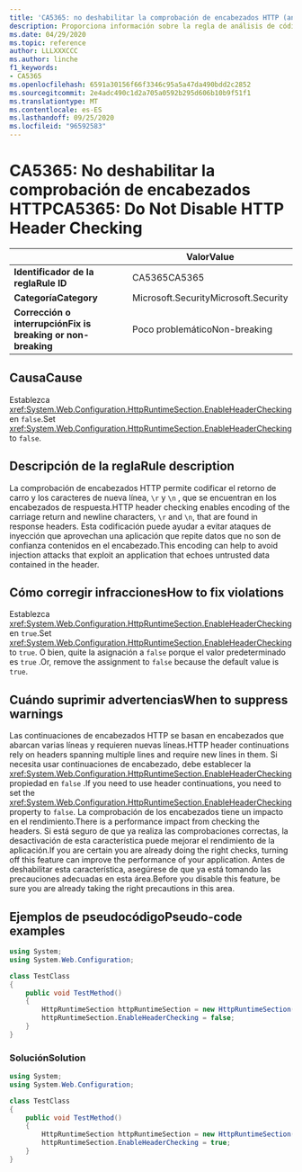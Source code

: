 ```yaml
---
title: 'CA5365: no deshabilitar la comprobación de encabezados HTTP (análisis de código)'
description: Proporciona información sobre la regla de análisis de código CA5365, incluidas las causas, cómo corregir las infracciones y cuándo suprimirlas.
ms.date: 04/29/2020
ms.topic: reference
author: LLLXXXCCC
ms.author: linche
f1_keywords:
- CA5365
ms.openlocfilehash: 6591a30156f66f3346c95a5a47da490bdd2c2852
ms.sourcegitcommit: 2e4adc490c1d2a705a0592b295d606b10b9f51f1
ms.translationtype: MT
ms.contentlocale: es-ES
ms.lasthandoff: 09/25/2020
ms.locfileid: "96592583"
---
```

# <a name="ca5365-do-not-disable-http-header-checking"></a><span data-ttu-id="a527d-103">CA5365: No deshabilitar la comprobación de encabezados HTTP</span><span class="sxs-lookup"><span data-stu-id="a527d-103">CA5365: Do Not Disable HTTP Header Checking</span></span>

| | <span data-ttu-id="a527d-104">Valor</span><span class="sxs-lookup"><span data-stu-id="a527d-104">Value</span></span> |
|-|-|
| <span data-ttu-id="a527d-105">**Identificador de la regla**</span><span class="sxs-lookup"><span data-stu-id="a527d-105">**Rule ID**</span></span> |<span data-ttu-id="a527d-106">CA5365</span><span class="sxs-lookup"><span data-stu-id="a527d-106">CA5365</span></span>|
| <span data-ttu-id="a527d-107">**Categoría**</span><span class="sxs-lookup"><span data-stu-id="a527d-107">**Category**</span></span> |<span data-ttu-id="a527d-108">Microsoft.Security</span><span class="sxs-lookup"><span data-stu-id="a527d-108">Microsoft.Security</span></span>|
| <span data-ttu-id="a527d-109">**Corrección o interrupción**</span><span class="sxs-lookup"><span data-stu-id="a527d-109">**Fix is breaking or non-breaking**</span></span> |<span data-ttu-id="a527d-110">Poco problemático</span><span class="sxs-lookup"><span data-stu-id="a527d-110">Non-breaking</span></span>|

## <a name="cause"></a><span data-ttu-id="a527d-111">Causa</span><span class="sxs-lookup"><span data-stu-id="a527d-111">Cause</span></span>

<span data-ttu-id="a527d-112">Establezca <xref:System.Web.Configuration.HttpRuntimeSection.EnableHeaderChecking> en `false`.</span><span class="sxs-lookup"><span data-stu-id="a527d-112">Set <xref:System.Web.Configuration.HttpRuntimeSection.EnableHeaderChecking> to `false`.</span></span>

## <a name="rule-description"></a><span data-ttu-id="a527d-113">Descripción de la regla</span><span class="sxs-lookup"><span data-stu-id="a527d-113">Rule description</span></span>

<span data-ttu-id="a527d-114">La comprobación de encabezados HTTP permite codificar el retorno de carro y los caracteres de nueva línea, `\r` y `\n` , que se encuentran en los encabezados de respuesta.</span><span class="sxs-lookup"><span data-stu-id="a527d-114">HTTP header checking enables encoding of the carriage return and newline characters, `\r` and `\n`, that are found in response headers.</span></span> <span data-ttu-id="a527d-115">Esta codificación puede ayudar a evitar ataques de inyección que aprovechan una aplicación que repite datos que no son de confianza contenidos en el encabezado.</span><span class="sxs-lookup"><span data-stu-id="a527d-115">This encoding can help to avoid injection attacks that exploit an application that echoes untrusted data contained in the header.</span></span>

## <a name="how-to-fix-violations"></a><span data-ttu-id="a527d-116">Cómo corregir infracciones</span><span class="sxs-lookup"><span data-stu-id="a527d-116">How to fix violations</span></span>

<span data-ttu-id="a527d-117">Establezca <xref:System.Web.Configuration.HttpRuntimeSection.EnableHeaderChecking> en `true`.</span><span class="sxs-lookup"><span data-stu-id="a527d-117">Set <xref:System.Web.Configuration.HttpRuntimeSection.EnableHeaderChecking> to `true`.</span></span> <span data-ttu-id="a527d-118">O bien, quite la asignación a `false` porque el valor predeterminado es `true` .</span><span class="sxs-lookup"><span data-stu-id="a527d-118">Or, remove the assignment to `false` because the default value is `true`.</span></span>

## <a name="when-to-suppress-warnings"></a><span data-ttu-id="a527d-119">Cuándo suprimir advertencias</span><span class="sxs-lookup"><span data-stu-id="a527d-119">When to suppress warnings</span></span>

<span data-ttu-id="a527d-120">Las continuaciones de encabezados HTTP se basan en encabezados que abarcan varias líneas y requieren nuevas líneas.</span><span class="sxs-lookup"><span data-stu-id="a527d-120">HTTP header continuations rely on headers spanning multiple lines and require new lines in them.</span></span> <span data-ttu-id="a527d-121">Si necesita usar continuaciones de encabezado, debe establecer la <xref:System.Web.Configuration.HttpRuntimeSection.EnableHeaderChecking> propiedad en `false` .</span><span class="sxs-lookup"><span data-stu-id="a527d-121">If you need to use header continuations, you need to set the <xref:System.Web.Configuration.HttpRuntimeSection.EnableHeaderChecking> property to `false`.</span></span> <span data-ttu-id="a527d-122">La comprobación de los encabezados tiene un impacto en el rendimiento.</span><span class="sxs-lookup"><span data-stu-id="a527d-122">There is a performance impact from checking the headers.</span></span> <span data-ttu-id="a527d-123">Si está seguro de que ya realiza las comprobaciones correctas, la desactivación de esta característica puede mejorar el rendimiento de la aplicación.</span><span class="sxs-lookup"><span data-stu-id="a527d-123">If you are certain you are already doing the right checks, turning off this feature can improve the performance of your application.</span></span> <span data-ttu-id="a527d-124">Antes de deshabilitar esta característica, asegúrese de que ya está tomando las precauciones adecuadas en esta área.</span><span class="sxs-lookup"><span data-stu-id="a527d-124">Before you disable this feature, be sure you are already taking the right precautions in this area.</span></span>

## <a name="pseudo-code-examples"></a><span data-ttu-id="a527d-125">Ejemplos de pseudocódigo</span><span class="sxs-lookup"><span data-stu-id="a527d-125">Pseudo-code examples</span></span>

```csharp
using System;
using System.Web.Configuration;

class TestClass
{
    public void TestMethod()
    {
        HttpRuntimeSection httpRuntimeSection = new HttpRuntimeSection();
        httpRuntimeSection.EnableHeaderChecking = false;
    }
}
```

### <a name="solution"></a><span data-ttu-id="a527d-126">Solución</span><span class="sxs-lookup"><span data-stu-id="a527d-126">Solution</span></span>

```csharp
using System;
using System.Web.Configuration;

class TestClass
{
    public void TestMethod()
    {
        HttpRuntimeSection httpRuntimeSection = new HttpRuntimeSection();
        httpRuntimeSection.EnableHeaderChecking = true;
    }
}
```

